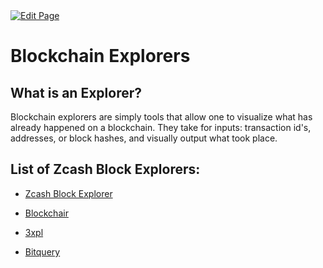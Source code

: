<a href="https://github.com/zechub/zechub/edit/main/site/Using_Zcash/Blockchain_Explorers.md" target="_blank">
  <img src="https://img.shields.io/badge/Edit-blue" alt="Edit Page"/>
</a>


# Blockchain Explorers

## What is an Explorer?

Blockchain explorers are simply tools that allow one to visualize what has already happened on a blockchain. They take for inputs: transaction id's, addresses, or block hashes, and visually output what took place.

## List of Zcash Block Explorers:

- [Zcash Block Explorer](https://mainnet.zcashexplorer.app/)

- [Blockchair](https://blockchair.com)

- [3xpl](https://3xpl.com/zcash)

- [Bitquery](https://explorer.bitquery.io/zcash)
